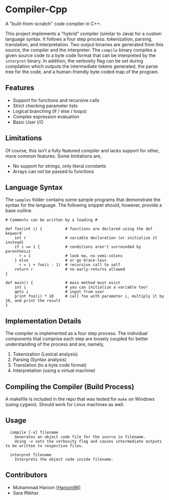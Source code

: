 # Compiler-Cpp
A "built-from-scratch" code compiler in C++.

This project implements a "hybrid" compiler (similar to Java) for a custom language syntax. It follows a four step process: tokenization, parsing, translation, and interpretation. Two output binaries are generated from this source, the compiler and the interpreter. The `compile` binary compiles a given source code to a byte code format that can be interpreted by the `interpret` binary. In addition, the verbosity flag can be set during compilation which outputs the intermediate tokens generated, the parse tree for the code, and a human-friendly byte coded map of the program.

## Features
* Support for functions and recursive calls
* Strict checking parameter lists
* Logical branching (if / else / loops)
* Complex expression evaluation
* Basic User I/O

## Limitations
Of course, this isn't a fully featured compiler and lacks support for other, more common features. Some limitations are,
* No support for strings, only literal constants
* Arrays can not be passed to functions

## Language Syntax
The `samples` folder contains some sample programs that demonstrate the syntax for the language. The following snippet should, however, provide a base outline.

```
# Comments can be written by a leading #

def foo(int i) {          # functions are declared using the def keyword
    int r                 # variable declaration (or initialize it instead)
    if i == 1 {           # conditions aren't surrounded by parenthesis
      r = 1               # look ma, no semi-colons
    } else                # or go brace-less
      r = i + foo(i - 1)  # recursive call to self
    return r              # no early-returns allowed
}

def main() {              # main method must exist
    int i                 # you can initialize a variable too!
    gets i                # input from user
    print foo(i) * 10     # call foo with parameter i, multiply it by 10, and print the result
}

```

## Implementation Details
The compiler is implemented as a four step process. The individual components that comprise each step are loosely coupled for better understanding of the process and are, namely,
1. Tokenization (Lexical analysis)
2. Parsing (Syntax analysis)
3. Translation (to a byte code format)
4. Interpretation (using a virtual machine)

## Compiling the Compiler (Build Process)
A makefile is included in the repo that was tested for `make` on Windows (using cygwin). Should work for Linux machines as well.

## Usage
```
  compile [-v] filename
    Generates an object code file for the source in filename.
    Using -v sets the verbosity flag and causes intermediate outputs to be written to respective files.
```
```
  interpret filename
    Interprets the object code inside filename.
```
## Contributors
- Muhammad Haroon [(Haroon96)](https://github.com/Haroon96)
- Sara Iftikhar
